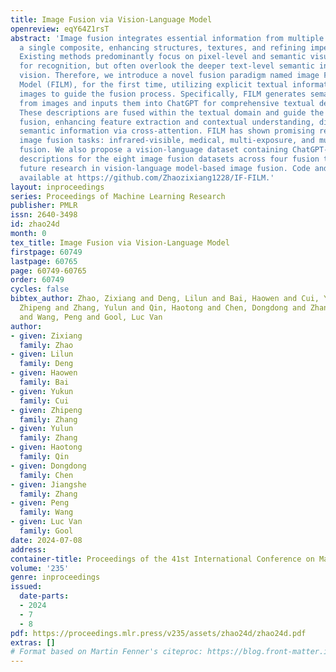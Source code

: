 ```yaml
---
title: Image Fusion via Vision-Language Model
openreview: eqY64Z1rsT
abstract: 'Image fusion integrates essential information from multiple images into
  a single composite, enhancing structures, textures, and refining imperfections.
  Existing methods predominantly focus on pixel-level and semantic visual features
  for recognition, but often overlook the deeper text-level semantic information beyond
  vision. Therefore, we introduce a novel fusion paradigm named image Fusion via vIsion-Language
  Model (FILM), for the first time, utilizing explicit textual information from source
  images to guide the fusion process. Specifically, FILM generates semantic prompts
  from images and inputs them into ChatGPT for comprehensive textual descriptions.
  These descriptions are fused within the textual domain and guide the visual information
  fusion, enhancing feature extraction and contextual understanding, directed by textual
  semantic information via cross-attention. FILM has shown promising results in four
  image fusion tasks: infrared-visible, medical, multi-exposure, and multi-focus image
  fusion. We also propose a vision-language dataset containing ChatGPT-generated paragraph
  descriptions for the eight image fusion datasets across four fusion tasks, facilitating
  future research in vision-language model-based image fusion. Code and dataset are
  available at https://github.com/Zhaozixiang1228/IF-FILM.'
layout: inproceedings
series: Proceedings of Machine Learning Research
publisher: PMLR
issn: 2640-3498
id: zhao24d
month: 0
tex_title: Image Fusion via Vision-Language Model
firstpage: 60749
lastpage: 60765
page: 60749-60765
order: 60749
cycles: false
bibtex_author: Zhao, Zixiang and Deng, Lilun and Bai, Haowen and Cui, Yukun and Zhang,
  Zhipeng and Zhang, Yulun and Qin, Haotong and Chen, Dongdong and Zhang, Jiangshe
  and Wang, Peng and Gool, Luc Van
author:
- given: Zixiang
  family: Zhao
- given: Lilun
  family: Deng
- given: Haowen
  family: Bai
- given: Yukun
  family: Cui
- given: Zhipeng
  family: Zhang
- given: Yulun
  family: Zhang
- given: Haotong
  family: Qin
- given: Dongdong
  family: Chen
- given: Jiangshe
  family: Zhang
- given: Peng
  family: Wang
- given: Luc Van
  family: Gool
date: 2024-07-08
address:
container-title: Proceedings of the 41st International Conference on Machine Learning
volume: '235'
genre: inproceedings
issued:
  date-parts:
  - 2024
  - 7
  - 8
pdf: https://proceedings.mlr.press/v235/assets/zhao24d/zhao24d.pdf
extras: []
# Format based on Martin Fenner's citeproc: https://blog.front-matter.io/posts/citeproc-yaml-for-bibliographies/
---
```

